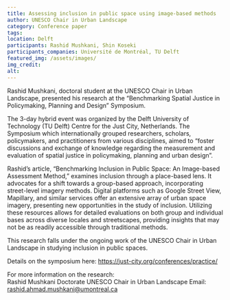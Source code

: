 ```yaml
---
title: Assessing inclusion in public space using image-based methods
author: UNESCO Chair in Urban Landscape
category: Conference paper
tags: 
location: Delft
participants: Rashid Mushkani, Shin Koseki 
participants_companies: Université de Montréal, TU Delft
featured_img: /assets/images/
img_credit:
alt:
---
```

Rashid Mushkani, doctoral student at the UNESCO Chair in Urban Landscape, presented his research at the “Benchmarking Spatial Justice in Policymaking, Planning and Design” Symposium. 

The 3-day hybrid event was organized by the Delft University of Technology (TU Delft) Centre for the Just City, Netherlands. The Symposium which internationally grouped researchers, scholars, policymakers, and practitioners from various disciplines, aimed to “foster discussions and exchange of knowledge regarding the measurement and evaluation of spatial justice in policymaking, planning and urban design”.

Rashid’s article, “Benchmarking Inclusion in Public Space: An Image-based Assessment Method,” examines inclusion through a place-based lens. It advocates for a shift towards a group-based approach, incorporating street-level imagery methods. Digital platforms such as Google Street View, Mapillary, and similar services offer an extensive array of urban space imagery, presenting new opportunities in the study of inclusion. Utilizing these resources allows for detailed evaluations on both group and individual bases across diverse locales and streetscapes, providing insights that may not be as readily accessible through traditional methods.

This research falls under the ongoing work of the UNESCO Chair in Urban Landscape in studying inclusion in public spaces.

Details on the symposium here: https://just-city.org/conferences/practice/

 

For more information on the research:      
Rashid Mushkani
Doctorate
UNESCO Chair in Urban Landscape
Email: rashid.ahmad.mushkani@umontreal.ca